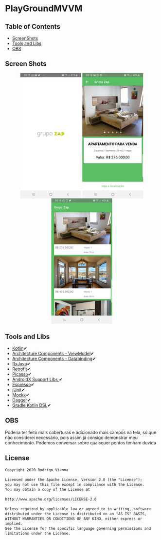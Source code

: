# PlayGroundMVVM

## Table of Contents
* [ScreenShots](#screenshots)
* [Tools and Libs](#tools)
* [OBS](#obs)

<a name="screenshots"></a>
## Screen Shots

<p align="center">
  <img src="screenshots/splash.jpeg" align="center" width=200>
  <img src="screenshots/one.jpeg" align="center" width=200>
  <img src="screenshots/two.jpeg" align="center" width=200>
</p>

<a name="tools"></a>
## Tools and Libs
* [Kotlin](https://kotlinlang.org/)✔︎
* [Architecture Components - ViewModel](https://developer.android.com/topic/libraries/architecture/viewmodel)✔︎
* [Architecture Components - Databinding](https://developer.android.com/topic/libraries/data-binding)✔︎
* [RxJava](https://github.com/ReactiveX/RxJava)✔︎
* [Retrofit](http://square.github.io/retrofit/)✔︎
* [Picasso](http://square.github.io/picasso/)✔︎
* [AndroidX Support Libs ](https://developer.android.com/jetpack/androidx) ✔︎
* [Espresso](https://developer.android.com/training/testing/espresso/index.html)✔︎
* [jUnit](http://junit.org/junit4/)✔︎
* [Mockk](https://github.com/mockk/mockk)✔︎
* [Dagger](https://github.com/google/dagger)✔︎
* [Gradle Kotlin DSL](https://docs.gradle.org/current/userguide/kotlin_dsl.html)✔︎

<a name="obs"/></a>
## OBS
 Poderia ter feito mais coberturas e adicionado mais campos na tela, só que não considerei necessário, pois assim já consigo demonstrar meu conhecimento.
 Podemos conversar sobre quaisquer pontos tenham duvida


License
-------

    Copyright 2020 Rodrigo Vianna

    Licensed under the Apache License, Version 2.0 (the "License");
    you may not use this file except in compliance with the License.
    You may obtain a copy of the License at

    http://www.apache.org/licenses/LICENSE-2.0

    Unless required by applicable law or agreed to in writing, software
    distributed under the License is distributed on an "AS IS" BASIS,
    WITHOUT WARRANTIES OR CONDITIONS OF ANY KIND, either express or implied.
    See the License for the specific language governing permissions and
    limitations under the License.
